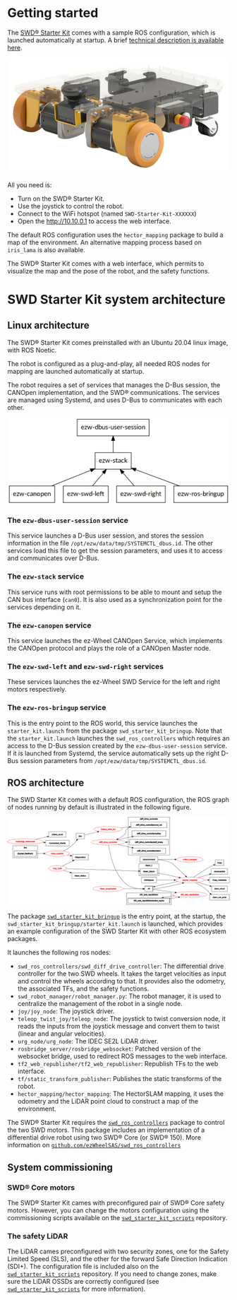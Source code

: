 # Getting started

The [SWD® Starter Kit](https://www.ez-wheel.com/en/development-kit-for-agv-and-amr) comes with a sample ROS configuration, which is launched
automatically at startup. A brief [technical description is available here](https://www.ez-wheel.com/storage/upload/pdf/leaflet-starter-kit-swd-20092021-0.pdf).

![SWD® Starter Kit](figs/starterkit-ez-wheel.png)

All you need is:

-   Turn on the SWD® Starter Kit.
-   Use the joystick to control the robot.
-   Connect to the WiFi hotspot (named `SWD-Starter-Kit-XXXXXX`)
-   Open the <http://10.10.0.1> to access the web interface.

The default ROS configuration uses the `hector_mapping` package to build a map of
the environment. An alternative mapping process based on `iris_lama` is also available.

The SWD® Starter Kit comes with a web interface, which permits to visualize the
map and the pose of the robot, and the safety functions.

# SWD Starter Kit system architecture

## Linux architecture

The SWD® Starter Kit comes preinstalled with an Ubuntu 20.04 linux image, with
ROS Noetic.

The robot is configured as a plug-and-play, all needed ROS nodes for mapping are
launched automatically at startup.

The robot requires a set of services that manages the D-Bus session, the CANOpen
implementation, and the SWD® communications. The services are managed using
Systemd, and uses D-Bus to communicates with each other.

![SWD® Linux services](figs/linux-services.png "SWD® Linux services")

### The `ezw-dbus-user-session` service

This service launches a D-Bus user session, and stores the session information
in the file `/opt/ezw/data/tmp/SYSTEMCTL_dbus.id`. The other services load this
file to get the session parameters, and uses it to access and communicates over
D-Bus.

### The `ezw-stack` service

This service runs with root permissions to be able to mount and setup the
CAN bus interface (`can0`). It is also used as a synchronization point for the
services depending on it.

### The `ezw-canopen` service

This service launches the ez-Wheel CANOpen Service, which implements the CANOpen
protocol and plays the role of a CANOpen Master node.


### The `ezw-swd-left` and `ezw-swd-right` services

These services launches the ez-Wheel SWD Service for the left and right motors
respectively.

### The `ezw-ros-bringup` service

This is the entry point to the ROS world, this service launches the
`starter_kit.launch` from the package `swd_starter_kit_bringup`. Note that the
`starter_kit.launch` launches the `swd_ros_controllers` which requires an access to
the D-Bus session created by the `ezw-dbus-user-session` service. If it is
launched from Systemd, the service automatically sets up the right D-Bus session
parameters from `/opt/ezw/data/tmp/SYSTEMCTL_dbus.id`.

## ROS architecture

The SWD Starter Kit comes with a default ROS configuration, the ROS graph of
nodes running by default is illustrated in the following figure.

![SWD® Starter Kit ROS Graph](figs/starterkit-rosgraph.png "SWD® Starter Kit ROS Graph")

The package [`swd_starter_kit_bringup`](https://github.com/ezWheelSAS/swd_starter_kit_bringup) is the entry point, at the startup, the
`swd_starter_kit_bringup/starter_kit.launch` is launched, which provides an
example configuration of the SWD Starter Kit with other ROS ecosystem packages.

It launches the following ros nodes:

-   `swd_ros_controllers/swd_diff_drive_controller`: The differential drive
    controller for the two SWD wheels. It takes the target velocities as input and
    control the wheels according to that. It provides also the odometry, the
    associated TFs, and the safety functions.
-   `swd_robot_manager/robot_manager.py`: The robot manager, it is used to
    centralize the management of the robot in a single node.
-   `joy/joy_node`: The joystick driver.
-   `teleop_twist_joy/teleop_node`: The joystick to twist conversion node, it reads
    the inputs from the joystick message and convert them to twist (linear and
    angular velocities).
-   `urg_node/urg_node`: The IDEC SE2L LiDAR driver.
-   `rosbridge_server/rosbridge_websocket`: Patched version of the websocket bridge,
    used to redirect ROS messages to the web interface.
-   `tf2_web_republisher/tf2_web_republisher`: Republish TFs to the web interface.
-   `tf/static_transform_publisher`: Publishes the static transforms of the robot.
-   `hector_mapping/hector_mapping`: The HectorSLAM mapping, it uses the odometry
    and the LiDAR point cloud to construct a map of the environment.

The SWD® Starter Kit requires the [`swd_ros_controllers`](https://github.com/ezWheelSAS/swd_ros_controllers) package to control the two
SWD motors. This package includes an implementation of a differential drive
robot using two SWD® Core (or SWD® 150). More information on
[`github.com/ezWheelSAS/swd_ros_controllers`](https://github.com/ezWheelSAS/swd_ros_controllers)

## System commissioning
### SWD® Core motors
The SWD® Starter Kit cames with preconfigured pair of SWD® Core safety motors. However, you can change the motors configuration using the commissioning scripts available on the [`swd_starter_kit_scripts`](https://github.com/ezWheelSAS/swd_starter_kit_scripts) repository.

### The safety LiDAR
The LiDAR cames preconfigured with two security zones, one for the Safety Limited Speed (SLS), and the other for the forward Safe Direction Indication (SDI+). The configuration file is included also on the [`swd_starter_kit_scripts`](https://github.com/ezWheelSAS/swd_starter_kit_scripts) repository. If you need to change zones, make sure the LiDAR OSSDs are correctly configured (see [`swd_starter_kit_scripts`](https://github.com/ezWheelSAS/swd_starter_kit_scripts) for more information).
